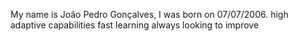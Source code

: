 My name is João Pedro Gonçalves, I was born on 07/07/2006.
high adaptive capabilities
fast learning
always looking to improve
